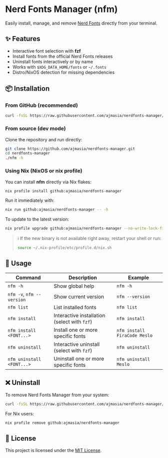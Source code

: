 # Nerd Fonts Manager (nfm)

Easily install, manage, and remove [Nerd Fonts](https://www.nerdfonts.com/) directly from your terminal.

## ✨ Features

* Interactive font selection with **fzf**
* Install fonts from the official Nerd Fonts releases
* Uninstall fonts interactively or by name
* Works with `$XDG_DATA_HOME/fonts` or `~/.fonts`
* Distro/NixOS detection for missing dependencies

## 📦 Installation

### From GitHub (recommended)

```bash
curl -fsSL https://raw.githubusercontent.com/ajmasia/nerdfonts-manager/main/install.sh | bash
```

### From source (dev mode)

Clone the repository and run directly:

```bash
git clone https://github.com/ajmasia/nerdfonts-manager.git
cd nerdfonts-manager
./nfm -h
```

### Using Nix (NixOS or nix profile)

You can install **nfm** directly via Nix flakes:

```bash
nix profile install github:ajmasia/nerdfonts-manager
```

Run it immediately with:

```bash
nix run github:ajmasia/nerdfonts-manager -- -h
```

To update to the latest version:

```bash
nix profile upgrade github:ajmasia/nerdfonts-manager --no-write-lock-file
```

> ℹ️ If the new binary is not available right away, restart your shell or run:
>
> ```bash
> source ~/.nix-profile/etc/profile.d/nix.sh
> ```

## 🚀 Usage

| Command                   | Description                                  | Example                      |
| ------------------------- | -------------------------------------------- | ---------------------------- |
| `nfm -h`                  | Show global help                             | `nfm -h`                     |
| `nfm -v`, `nfm --version` | Show current version                         | `nfm --version`              |
| `nfm list`                | List installed fonts                         | `nfm list`                   |
| `nfm install`             | Interactive installation (select with `fzf`) | `nfm install`                |
| `nfm install <FONT...>`   | Install one or more specific fonts           | `nfm install FiraCode Meslo` |
| `nfm uninstall`           | Interactive uninstall (select with `fzf`)    | `nfm uninstall`              |
| `nfm uninstall <FONT...>` | Uninstall one or more specific fonts         | `nfm uninstall Meslo`        |

## ❌ Uninstall

To remove Nerd Fonts Manager from your system:

```bash
curl -fsSL https://raw.githubusercontent.com/ajmasia/nerdfonts-manager/main/uninstall.sh | bash
```

For Nix users:

```bash
nix profile remove github:ajmasia/nerdfonts-manager
```

## 📝 License

This project is licensed under the [MIT License](./LICENSE).


